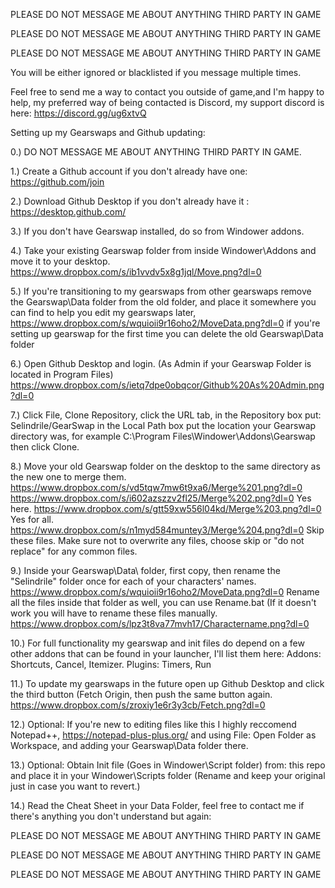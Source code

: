 PLEASE DO NOT MESSAGE ME ABOUT ANYTHING THIRD PARTY IN GAME

PLEASE DO NOT MESSAGE ME ABOUT ANYTHING THIRD PARTY IN GAME

PLEASE DO NOT MESSAGE ME ABOUT ANYTHING THIRD PARTY IN GAME

You will be either ignored or blacklisted if you message multiple times.

Feel free to send me a way to contact you outside of game,and I'm happy to help, my preferred way of being contacted is Discord, my support discord is here: https://discord.gg/ug6xtvQ

Setting up my Gearswaps and Github updating:

0.) DO NOT MESSAGE ME ABOUT ANYTHING THIRD PARTY IN GAME.

1.) Create a Github account if you don't already have one: https://github.com/join

2.) Download Github Desktop if you don't already have it : https://desktop.github.com/

3.) If you don't have Gearswap installed, do so from Windower addons.

4.) Take your existing Gearswap folder from inside Windower\Addons and move it to your desktop. https://www.dropbox.com/s/ib1vvdv5x8g1jql/Move.png?dl=0

5.) If you're transitioning to my gearswaps from other gearswaps remove the Gearswap\Data folder from the old folder, and place it somewhere you can find to help you edit my gearswaps later, https://www.dropbox.com/s/wquioii9r16oho2/MoveData.png?dl=0 if you're setting up gearswap for the first time you can delete the old Gearswap\Data folder

6.) Open Github Desktop and login. (As Admin if your Gearswap Folder is located in Program Files) https://www.dropbox.com/s/ietq7dpe0obqcor/Github%20As%20Admin.png?dl=0

7.) Click File, Clone Repository, click the URL tab, in the Repository box put: Selindrile/GearSwap in the Local Path box put the location your Gearswap directory was, for example C:\Program Files\Windower\Addons\Gearswap then click Clone.

8.) Move your old Gearswap folder on the desktop to the same directory as the new one to merge them. https://www.dropbox.com/s/vd5tqw7mw6t9xa6/Merge%201.png?dl=0 https://www.dropbox.com/s/i602azszzv2fl25/Merge%202.png?dl=0 Yes here. https://www.dropbox.com/s/gtt59xw556l04kd/Merge%203.png?dl=0 Yes for all. https://www.dropbox.com/s/n1myd584muntey3/Merge%204.png?dl=0 Skip these files. Make sure not to overwrite any files, choose skip or "do not replace" for any common files.

9.) Inside your Gearswap\Data\ folder, first copy, then rename the "Selindrile" folder once for each of your characters' names. https://www.dropbox.com/s/wquioii9r16oho2/MoveData.png?dl=0 Rename all the files inside that folder as well, you can use Rename.bat (If it doesn't work you will have to rename these files manually. https://www.dropbox.com/s/lpz3t8va77mvh17/Charactername.png?dl=0

10.) For full functionality my gearswap and init files do depend on a few other addons that can be found in your launcher, I'll list them here: Addons: Shortcuts, Cancel, Itemizer. Plugins: Timers, Run

11.) To update my gearswaps in the future open up Github Desktop and click the third button (Fetch Origin, then push the same button again. https://www.dropbox.com/s/zroxiy1e6r3y3cb/Fetch.png?dl=0

12.) Optional: If you're new to editing files like this I highly reccomend Notepad++, https://notepad-plus-plus.org/ and using File: Open Folder as Workspace, and adding your Gearswap\Data folder there.

13.) Optional: Obtain Init file (Goes in Windower\Script folder) from: this repo and place it in your Windower\Scripts folder (Rename and keep your original just in case you want to revert.)

14.) Read the Cheat Sheet in your Data Folder, feel free to contact me if there's anything you don't understand but again:

PLEASE DO NOT MESSAGE ME ABOUT ANYTHING THIRD PARTY IN GAME

PLEASE DO NOT MESSAGE ME ABOUT ANYTHING THIRD PARTY IN GAME

PLEASE DO NOT MESSAGE ME ABOUT ANYTHING THIRD PARTY IN GAME